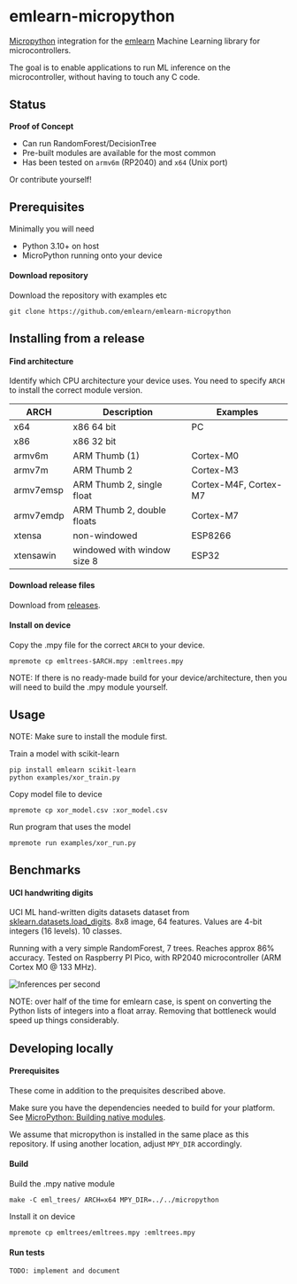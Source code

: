 
# emlearn-micropython

[Micropython](https://micropython.org) integration for the [emlearn](https://emlearn.org) Machine Learning library for microcontrollers.

The goal is to enable applications to run ML inference on the microcontroller,
without having to touch any C code.

## Status
**Proof of Concept**

- Can run RandomForest/DecisionTree
- Pre-built modules are available for the most common
- Has been tested on `armv6m` (RP2040) and `x64` (Unix port)

Or contribute yourself!

## Prerequisites

Minimally you will need

- Python 3.10+ on host
- MicroPython running onto your device

#### Download repository

Download the repository with examples etc
```
git clone https://github.com/emlearn/emlearn-micropython
```

## Installing from a release

#### Find architecture

Identify which CPU architecture your device uses.
You need to specify `ARCH` to install the correct module version.

| ARCH          | Description                       | Examples              |
|---------------|-----------------------------------|---------------------- |
| x64           | x86 64 bit                        | PC                    |
| x86           | x86 32 bit                        |                       |
| armv6m        | ARM Thumb (1)                     | Cortex-M0             |
| armv7m        | ARM Thumb 2                       | Cortex-M3             |
| armv7emsp     | ARM Thumb 2, single float         | Cortex-M4F, Cortex-M7 |
| armv7emdp     | ARM Thumb 2, double floats        | Cortex-M7             |
| xtensa        | non-windowed                      | ESP8266               |
| xtensawin     | windowed with window size 8       | ESP32                 |

#### Download release files

Download from [releases](https://github.com/emlearn/emlearn-micropython/releases).

#### Install on device

Copy the .mpy file for the correct `ARCH` to your device.
```
mpremote cp emltrees-$ARCH.mpy :emltrees.mpy
```

NOTE: If there is no ready-made build for your device/architecture,
then you will need to build the .mpy module yourself.

## Usage

NOTE: Make sure to install the module first.

Train a model with scikit-learn
```
pip install emlearn scikit-learn
python examples/xor_train.py
```

Copy model file to device

```
mpremote cp xor_model.csv :xor_model.csv
```

Run program that uses the model

```
mpremote run examples/xor_run.py
```

## Benchmarks

#### UCI handwriting digits

UCI ML hand-written digits datasets dataset from
[sklearn.datasets.load_digits](https://scikit-learn.org/stable/modules/generated/sklearn.datasets.load_digits.html).
8x8 image, 64 features. Values are 4-bit integers (16 levels). 10 classes.

Running with a very simple RandomForest, 7 trees.
Reaches approx 86% accuracy.
Tested on Raspberry PI Pico, with RP2040 microcontroller (ARM Cortex M0 @ 133 MHz).

![Inferences per second](./benchmarks/digits_results.png)

NOTE: over half of the time for emlearn case,
is spent on converting the Python lists of integers into a float array.
Removing that bottleneck would speed up things considerably.


## Developing locally

#### Prerequisites
These come in addition to the prequisites described above.

Make sure you have the dependencies needed to build for your platform.
See [MicroPython: Building native modules](https://docs.micropython.org/en/latest/develop/natmod.html).

We assume that micropython is installed in the same place as this repository.
If using another location, adjust `MPY_DIR` accordingly.


#### Build

Build the .mpy native module
```
make -C eml_trees/ ARCH=x64 MPY_DIR=../../micropython
```

Install it on device
```
mpremote cp emltrees/emltrees.mpy :emltrees.mpy
```

#### Run tests

`TODO: implement and document`

